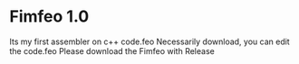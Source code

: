 # Fimfeo 1.0
Its my first assembler on c++
code.feo Necessarily download, you can edit the code.feo
Please download the Fimfeo with Release
